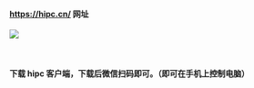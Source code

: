 ####  https://hipc.cn/  网址
![](https://img2020.cnblogs.com/blog/2113686/202111/2113686-20211102145826664-704694346.png)

<br />

####  下载 hipc 客户端，下载后微信扫码即可。（即可在手机上控制电脑）
